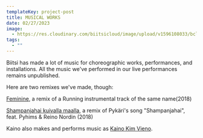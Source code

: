 ```yaml
---
templateKey: project-post
title: MUSICAL WORKS
date: 02/27/2023
image:
  - https://res.cloudinary.com/biitsicloud/image/upload/v1596108033/bcloud/19.jpg
tags:
  - ""
---
```

Biitsi has made a lot of music for choreographic works, performances, and installations. All the music we've performed in our live performances remains unpublished. 

Here are two remixes we've made, though:

[Feminine](https://open.spotify.com/album/43rHTC2R9NbJcrb33Kk43B), a remix of a Running instrumental track of the same name(2018)

[Shampanjahai kuivalla maalla](https://open.spotify.com/album/4ycGLH0m7LzYHaPjl6OJDO), a remix of Pykäri's song "Shampanjahai", feat. Pyhims & Reino Nordin (2018)

Kaino also makes and performs music as [Kaino Kim Vieno](https://open.spotify.com/artist/04Vn6E0i9BOLKtz5vx5zES).